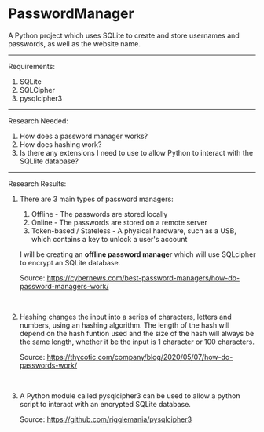 # PasswordManager
<p>A Python project which uses SQLite to create and store usernames and passwords, as well as the website name.</p>

---
Requirements:
1. SQLite
2. SQLCipher
3. pysqlcipher3
---
Research Needed:
1. How does a password manager works?
2. How does hashing work?
3. Is there any extensions I need to use to allow Python to interact with the SQLlite database?
---
Research Results:
1. There are 3 main types of password managers:
    1. Offline - The passwords are stored locally
    2. Online - The passwords are stored on a remote server
    3. Token-based / Stateless - A physical hardware, such as a USB, which contains a key to unlock a user's account
    
    <p>I will be creating an <b>offline password manager</b> which will use SQLcipher to encrypt an SQLite database.</p>
    <p>Source: <a href="https://cybernews.com/best-password-managers/how-do-password-managers-work/">https://cybernews.com/best-password-managers/how-do-password-managers-work/</a></p><br>

2. Hashing changes the input into a series of characters, letters and numbers, using an hashing algorithm. The length of the hash will depend on the hash funtion used and the size of the hash will always be the same length, whether it be the input is 1 character or 100 characters.<br>
    <p>Source: <a href="https://thycotic.com/company/blog/2020/05/07/how-do-passwords-work/">https://thycotic.com/company/blog/2020/05/07/how-do-passwords-work/</a></p><br>

3. A Python module called pysqlcipher3 can be used to allow a python script to interact with an encrypted SQLite database.<br>
    <p>Source: <a href="https://github.com/rigglemania/pysqlcipher3">https://github.com/rigglemania/pysqlcipher3</a></p><br>
